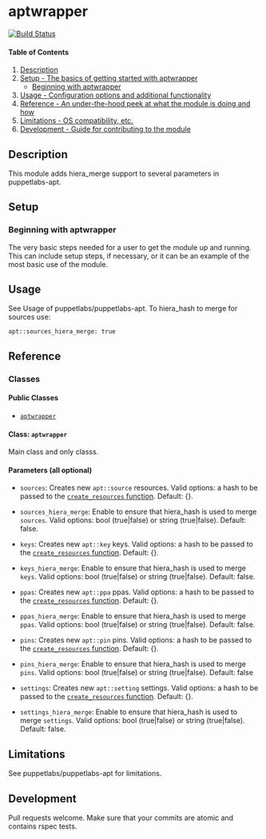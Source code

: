 # aptwrapper

[![Build Status](https://api.travis-ci.org/anders-larsson/puppet-aptwrapper.png)](https://travis-ci.org/anders-larsson/puppet-aptwrapper)

#### Table of Contents

1. [Description](#description)
1. [Setup - The basics of getting started with aptwrapper](#setup)
    * [Beginning with aptwrapper](#beginning-with-aptwrapper)
1. [Usage - Configuration options and additional functionality](#usage)
1. [Reference - An under-the-hood peek at what the module is doing and how](#reference)
1. [Limitations - OS compatibility, etc.](#limitations)
1. [Development - Guide for contributing to the module](#development)

## Description

This module adds hiera_merge support to several parameters in puppetlabs-apt.

## Setup

### Beginning with aptwrapper

The very basic steps needed for a user to get the module up and running. This
can include setup steps, if necessary, or it can be an example of the most
basic use of the module.

## Usage

See Usage of puppetlabs/puppetlabs-apt.
To hiera_hash to merge for sources use:

```puppet
apt::sources_hiera_merge: true
```

## Reference

### Classes

#### Public Classes

* [`aptwrapper`](#class-aptwrapper)

#### Class: `aptwrapper`

Main class and only classs.

#### Parameters (all optional)

* `sources`: Creates new `apt::source` resources. Valid options: a hash to be passed to the [`create_resources` function](https://docs.puppetlabs.com/references/latest/function.html#createresources). Default: {}.

* `sources_hiera_merge`: Enable to ensure that hiera_hash is used to merge `sources`. Valid options: bool (true|false) or string (true|false). Default: false.

* `keys`: Creates new `apt::key` keys. Valid options: a hash to be passed to the [`create_resources` function](https://docs.puppetlabs.com/references/latest/function.html#createrekeys). Default: {}.

* `keys_hiera_merge`: Enable to ensure that hiera_hash is used to merge `keys`. Valid options: bool (true|false) or string (true|false). Default: false.

* `ppas`: Creates new `apt::ppa` ppas. Valid options: a hash to be passed to the [`create_resources` function](https://docs.puppetlabs.com/references/latest/function.html#createreppas). Default: {}.

* `ppas_hiera_merge`: Enable to ensure that hiera_hash is used to merge `ppas`. Valid options: bool (true|false) or string (true|false). Default: false.

* `pins`: Creates new `apt::pin` pins. Valid options: a hash to be passed to the [`create_resources` function](https://docs.puppetlabs.com/references/latest/function.html#createrepins). Default: {}.

* `pins_hiera_merge`: Enable to ensure that hiera_hash is used to merge `pins`. Valid options: bool (true|false) or string (true|false). Default: false

* `settings`: Creates new `apt::setting` settings. Valid options: a hash to be passed to the [`create_resources` function](https://docs.puppetlabs.com/references/latest/function.html#createresettings). Default: {}.

* `settings_hiera_merge`: Enable to ensure that hiera_hash is used to merge `settings`. Valid options: bool (true|false) or string (true|false). Default: false.

## Limitations

See puppetlabs/puppetlabs-apt for limitations.

## Development

Pull requests welcome. Make sure that your commits are atomic and contains rspec tests.
